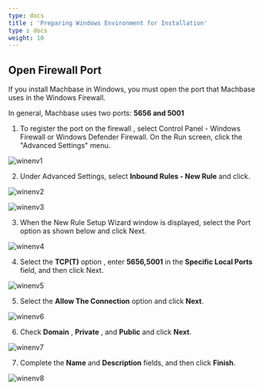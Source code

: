 ```yaml
---
type: docs
title : 'Preparing Windows Environment for Installation'
type : docs
weight: 10
---
```


## Open Firewall Port

If you install Machbase in Windows, you must open the port that Machbase uses in the Windows Firewall.

In general, Machbase uses  two ports: **5656 and 5001**

1. To register the port on the  firewall , select Control Panel - Windows Firewall or Windows Defender Firewall. 
    On the Run screen, click the "Advanced Settings" menu.

![winenv1](../winenv1.png)

2. Under Advanced Settings, select **Inbound Rules - New Rule** and click.

![winenv2](../winenv2.png)

![winenv3](../winenv3.png)

3. When the New Rule Setup Wizard window is displayed, select the Port option as shown below and click Next.

![winenv4](../winenv4.png)

4. Select the **TCP(T)** option , enter **5656,5001** in the **Specific Local Ports** field, and then click Next.

![winenv5](../winenv5.png)

5. Select the **Allow The Connection** option and click **Next**.

![winenv6](../winenv6.png)

6. Check **Domain** , **Private** , and **Public** and click **Next**.

![winenv7](../winenv7.png)

7. Complete the **Name** and **Description** fields, and then click **Finish**.

![winenv8](../winenv8.png)
    
